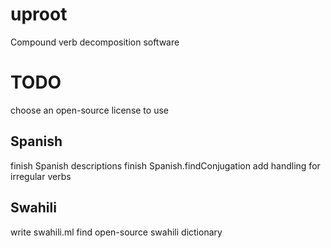# uproot
Compound verb decomposition software

# TODO
choose an open-source license to use
## Spanish
finish Spanish descriptions
finish Spanish.findConjugation
add handling for irregular verbs
## Swahili
write swahili.ml
find open-source swahili dictionary